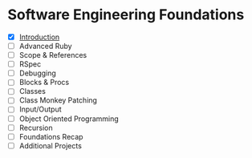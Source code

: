 # Software Engineering Foundations

- [x] [Introduction](./01-introduction)
- [ ] Advanced Ruby
- [ ] Scope & References
- [ ] RSpec
- [ ] Debugging
- [ ] Blocks & Procs
- [ ] Classes
- [ ] Class Monkey Patching
- [ ] Input/Output
- [ ] Object Oriented Programming
- [ ] Recursion
- [ ] Foundations Recap
- [ ] Additional Projects
